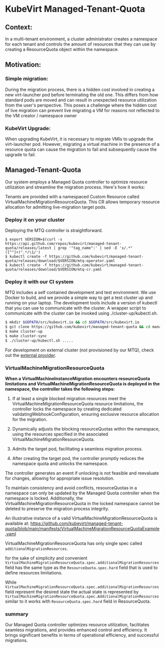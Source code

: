 # KubeVirt Managed-Tenant-Quota
## Context:

In a multi-tenant environment, a cluster administrator creates a namespace
for each tenant and controls the amount of resources that they can use by
creating a ResourceQuota object within the namespace.

## Motivation:

### Simple migration:

During the migration process, there is a hidden cost involved in creating a
new virt-launcher pod before terminating the old one.
This differs from how standard pods are moved and can result in unexpected
resource utilization from the user's perspective. This poses a challenge
where the hidden cost of live migration can prevent live migrating a VM for
reasons not reflected to the VM creator / namespace owner


### KubeVirt Upgrade:

When upgrading KubeVirt, it is necessary to migrate VMIs to upgrade the
virt-launcher pod.
However, migrating a virtual machine in the presence of a resource quota
can cause the migration to fail and subsequently cause the upgrade to fail.

## Managed-Tenant-Quota

Our system employs a Managed Quota controller to optimize resource utilization and streamline the migration process.
Here's how it works:

Tenants are provided with a namespaced Custom Resource called VirtualMachineMigrationResourceQuota.
This CR allows temporary resource allocation for admitting live-migration target pods.

### Deploy it on your cluster

Deploying the MTQ controller is straightforward. 

  ```
  $ export VERSION=$(curl -s https://api.github.com/repos/kubevirt/managed-tenant-quota/releases/latest | grep '"tag_name":' | sed -E 's/.*"([^"]+)".*/\1/')
  $ kubectl create -f https://github.com/kubevirt/managed-tenant-quota/releases/download/$VERSION/mtq-operator.yaml
  $ kubectl create -f https://github.com/kubevirt/managed-tenant-quota/releases/download/$VERSION/mtq-cr.yaml
  ```


### Deploy it with our CI system

MTQ includes a self contained development and test environment.  We use Docker to build, and we provide a simple way to get a test cluster up and running on your laptop. The development tools include a version of kubectl that you can use to communicate with the cluster. A wrapper script to communicate with the cluster can be invoked using ./cluster-up/kubectl.sh.

```bash
$ mkdir $GOPATH/src/kubevirt.io && cd $GOPATH/src/kubevirt.io
$ git clone https://github.com/kubevirt/managed-tenant-quota && cd managed-tenant-quota
$ make cluster-up
$ make cluster-sync
$ ./cluster-up/kubectl.sh .....
```
For development on external cluster (not provisioned by our MTQ),
check out the [external provider](cluster-sync/external/README.md).


### VirtualMachineMigrationResourceQuota
**When a VirtualMachineInstanceMigration encounters resourceQuota limitations and VirtualMachineMigrationResourceQuota is deployed in the namespace, the controller takes the following steps:**

1. If at least a single blocked migration resources meet the VirtualMachineMigrationResourceQuota resource limitations, the controller locks the namespace by creating dedicated validatingWebhookConfiguration, ensuring exclusive resource 
allocation for the migration.

2. Dynamically adjusts the blocking resourceQuotas within the namespace, using the resources 
specified in the associated VirtualMachineMigrationResourceQuota.

3. Admits the target pod, facilitating a seamless migration process.

4. After creating the target pod, the controller promptly reduces the namespace quota and unlocks the namespace.

The controller generates an event if unlocking is not feasible and reevaluate for changes, allowing for appropriate issue resolution.

To maintain consistency and avoid conflicts, resourceQuotas in a namespace can only be updated by the Managed Quota controller 
when the namespace is locked. 
Additionally, the VirtualMachineMigrationResourceQuota in the locked namespace cannot be 
deleted to preserve the migration process integrity.


An illustrative instance of a valid VirtualMachineMigrationResourceQuota is available at:
https://github.com/kubevirt/managed-tenant-quota/blob/main/manifests/VirtualMachineMigrationResourceQuotaExample.yaml


VirtualMachineMigrationResourceQuota has only single spec called `additionalMigrationResources`.

for the sake of simplicity and convenient `VirtualMachineMigrationResourceQuota.spec.additionalMigrationResources` field has the same type as the `ResourceQuota.spec.hard` field 
that is used to define resources limitations.


While `VirtualMachineMigrationResourceQuota.spec.additionalMigrationResources` field represent the desired state the actual state is represented by
`VirtualMachineMigrationResourceQuota.spec.AdditionalMigrationResources` similar to it works with `ResourceQuota.spec.hard` field in ResourceQuota.

### summary

Our Managed Quota controller optimizes resource utilization, facilitates seamless migrations, 
and provides enhanced control and efficiency. It brings significant benefits in terms of
operational efficiency, and successful migrations.



